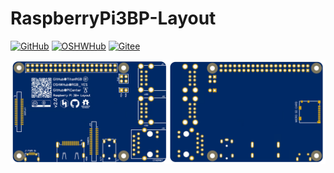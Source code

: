 # RaspberryPi3BP-Layout

<a href='https://github.com/PiCenter/RaspberryPi3BP-Layout'><img src="https://img.shields.io/badge/-GitHub@PiCenter-3A3A3A?style=flat&amp;logo=GitHub&amp;logoColor=white" referrerpolicy="no-referrer" alt="GitHub"></a> <a href='https://oshwhub.com/rgb_yes/RaspberryPi3BP-Layout'><img src="https://img.shields.io/badge/-OSHWHub@RGB_YES-5588ff?style=flat&amp;logo=data:image/png;base64,iVBORw0KGgoAAAANSUhEUgAAAB4AAAAeCAYAAAA7MK6iAAAA2UlEQVRIie1W0RLDIAjD3f7/l9nTro4RCFivvd3y1oomQQXlKoyZV1VZGTZwgLjPoHGEPRqGPXUK/kM8FwiHM6bOmAvGsefGLmy/U/eR41LqJnLKPXJcJbUC7DZ8rWeJbRB1WgsCIDGalCE61XSqV1zS5J17zJCnZ2QH8SwAolJA6EUZ7HQc4k/8+8TdU13uRha3TvVKCV0ilqzTdODtcdTAbbNn4MZax2kDD0R5gAJRWzw1rV5/j/aYdV8ifCO7x6UHnDMPgi0gkYDWG61aQKKKteW+nwsReQHXpy5D9yKlhQAAAABJRU5ErkJggg==&amp;logoColor=white" referrerpolicy="no-referrer" alt="OSHWHub"></a> <a href='https://gitee.com/ddzbxh/RaspberryPi3BP-Layout'><img src="https://img.shields.io/badge/-Gitee@ddzbxh-C71D23?style=flat&amp;logo=Gitee&amp;logoColor=white" referrerpolicy="no-referrer" alt="Gitee"></a>

![](./.datasheet/v2.0.png)
